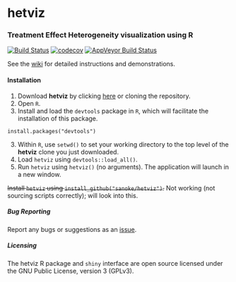 # hetviz
### Treatment Effect Heterogeneity visualization using R

[![Build Status](https://travis-ci.org/sanoke/hetviz.svg?branch=master)](https://travis-ci.org/sanoke/hetviz)
[![codecov](https://codecov.io/gh/sanoke/hetviz/branch/master/graph/badge.svg)](https://codecov.io/gh/sanoke/hetviz)
[![AppVeyor Build Status](https://ci.appveyor.com/api/projects/status/github/sanoke/hetviz?branch=master&svg=true)](https://ci.appveyor.com/project/sanoke/hetviz)

See the [wiki](https://github.com/sanoke/hetviz/wiki) for detailed instructions and demonstrations.

#### Installation

1. Download **hetviz** by clicking [here](https://github.com/sanoke/hetviz/archive/master.zip) or cloning the repository.
2. Open `R`.
2. Install and load the `devtools` package in `R`, which will facilitate the installation of this package.
```
install.packages("devtools")
```
3. Within `R`, use `setwd()` to set your working directory to the top level of the **hetviz** clone you just downloaded.
4. Load `hetviz` using `devtools::load_all()`.
3. Run `hetviz` using `hetviz()` (no arguments). The application will launch in a new window.

~~Install `hetviz` using `install_github("sanoke/hetviz")`.~~ Not working (not sourcing scripts correctly); will look into this.

##### Bug Reporting

Report any bugs or suggestions as an [issue](https://github.com/sanoke/hetviz/issues).

##### Licensing

The hetviz R package and `shiny` interface are open source licensed under the GNU Public License, version 3 (GPLv3).
